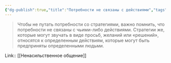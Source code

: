 ```yaml
---
{"dg-publish":true,"title":"Потребности не связаны с действиями","tags":["quotes"],"date":"2021-11-01T20:11:38+04:00","modified_at":"2023-03-13T20:38:31+04:00","alias":"Потребности не связаны с действиями","permalink":"/quotes/202111012013/","dgPassFrontmatter":true}
---
```



> Чтобы не путать потребности со стратегиями, важно помнить, что потребности не связаны с чьими-либо действиями. Стратегии же, которые могут звучать в виде просьб, желаний или «решений», относятся к определенным действиям, которые могут быть предприняты определенными людьми.

Link:: [[Ненасильственное общение]]
